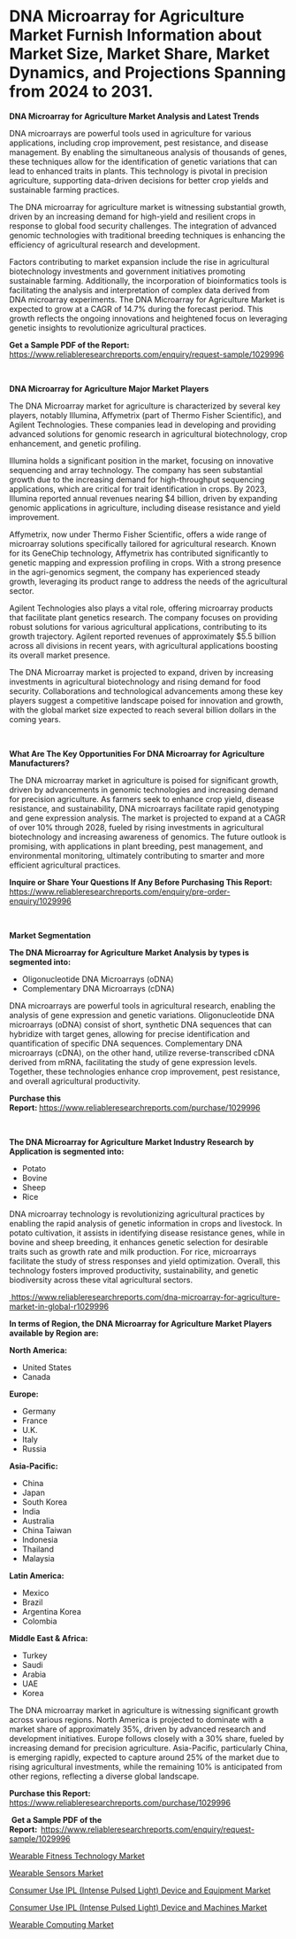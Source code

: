 <p><h1>DNA Microarray for Agriculture Market Furnish Information about Market Size, Market Share, Market Dynamics, and Projections Spanning from 2024 to 2031.</h1></p><p><strong>DNA Microarray for Agriculture Market Analysis and Latest Trends</strong></p>
<p><p>DNA microarrays are powerful tools used in agriculture for various applications, including crop improvement, pest resistance, and disease management. By enabling the simultaneous analysis of thousands of genes, these techniques allow for the identification of genetic variations that can lead to enhanced traits in plants. This technology is pivotal in precision agriculture, supporting data-driven decisions for better crop yields and sustainable farming practices.</p><p>The DNA microarray for agriculture market is witnessing substantial growth, driven by an increasing demand for high-yield and resilient crops in response to global food security challenges. The integration of advanced genomic technologies with traditional breeding techniques is enhancing the efficiency of agricultural research and development. </p><p>Factors contributing to market expansion include the rise in agricultural biotechnology investments and government initiatives promoting sustainable farming. Additionally, the incorporation of bioinformatics tools is facilitating the analysis and interpretation of complex data derived from DNA microarray experiments. The DNA Microarray for Agriculture Market is expected to grow at a CAGR of 14.7% during the forecast period. This growth reflects the ongoing innovations and heightened focus on leveraging genetic insights to revolutionize agricultural practices.</p></p>
<p><strong>Get a Sample PDF of the Report:&nbsp;</strong> <a href="https://www.reliableresearchreports.com/enquiry/request-sample/1029996?utm_campaign=1581&utm_medium=2&utm_source=Github&utm_content=ia&utm_term=03122024&utm_id=dna-microarray-for-agriculture">https://www.reliableresearchreports.com/enquiry/request-sample/1029996</a></p>
<p>&nbsp;</p>
<p><strong>DNA Microarray for Agriculture Major Market Players</strong></p>
<p><p>The DNA Microarray market for agriculture is characterized by several key players, notably Illumina, Affymetrix (part of Thermo Fisher Scientific), and Agilent Technologies. These companies lead in developing and providing advanced solutions for genomic research in agricultural biotechnology, crop enhancement, and genetic profiling.</p><p>Illumina holds a significant position in the market, focusing on innovative sequencing and array technology. The company has seen substantial growth due to the increasing demand for high-throughput sequencing applications, which are critical for trait identification in crops. By 2023, Illumina reported annual revenues nearing $4 billion, driven by expanding genomic applications in agriculture, including disease resistance and yield improvement.</p><p>Affymetrix, now under Thermo Fisher Scientific, offers a wide range of microarray solutions specifically tailored for agricultural research. Known for its GeneChip technology, Affymetrix has contributed significantly to genetic mapping and expression profiling in crops. With a strong presence in the agri-genomics segment, the company has experienced steady growth, leveraging its product range to address the needs of the agricultural sector. </p><p>Agilent Technologies also plays a vital role, offering microarray products that facilitate plant genetics research. The company focuses on providing robust solutions for various agricultural applications, contributing to its growth trajectory. Agilent reported revenues of approximately $5.5 billion across all divisions in recent years, with agricultural applications boosting its overall market presence.</p><p>The DNA Microarray market is projected to expand, driven by increasing investments in agricultural biotechnology and rising demand for food security. Collaborations and technological advancements among these key players suggest a competitive landscape poised for innovation and growth, with the global market size expected to reach several billion dollars in the coming years.</p></p>
<p>&nbsp;</p>
<p><strong>What Are The Key Opportunities For DNA Microarray for Agriculture Manufacturers?</strong></p>
<p><p>The DNA microarray market in agriculture is poised for significant growth, driven by advancements in genomic technologies and increasing demand for precision agriculture. As farmers seek to enhance crop yield, disease resistance, and sustainability, DNA microarrays facilitate rapid genotyping and gene expression analysis. The market is projected to expand at a CAGR of over 10% through 2028, fueled by rising investments in agricultural biotechnology and increasing awareness of genomics. The future outlook is promising, with applications in plant breeding, pest management, and environmental monitoring, ultimately contributing to smarter and more efficient agricultural practices.</p></p>
<p><strong>Inquire or Share Your Questions If Any Before Purchasing This Report:</strong> <a href="https://www.reliableresearchreports.com/enquiry/pre-order-enquiry/1029996?utm_campaign=1581&utm_medium=2&utm_source=Github&utm_content=ia&utm_term=03122024&utm_id=dna-microarray-for-agriculture">https://www.reliableresearchreports.com/enquiry/pre-order-enquiry/1029996</a></p>
<p>&nbsp;</p>
<p><strong>Market Segmentation</strong></p>
<p><strong>The DNA Microarray for Agriculture Market Analysis by types is segmented into:</strong></p>
<p><ul><li>Oligonucleotide DNA Microarrays (oDNA)</li><li>Complementary DNA Microarrays (cDNA)</li></ul></p>
<p><p>DNA microarrays are powerful tools in agricultural research, enabling the analysis of gene expression and genetic variations. Oligonucleotide DNA microarrays (oDNA) consist of short, synthetic DNA sequences that can hybridize with target genes, allowing for precise identification and quantification of specific DNA sequences. Complementary DNA microarrays (cDNA), on the other hand, utilize reverse-transcribed cDNA derived from mRNA, facilitating the study of gene expression levels. Together, these technologies enhance crop improvement, pest resistance, and overall agricultural productivity.</p></p>
<p><strong>Purchase this Report:&nbsp;</strong><a href="https://www.reliableresearchreports.com/purchase/1029996?utm_campaign=1581&utm_medium=2&utm_source=Github&utm_content=ia&utm_term=03122024&utm_id=dna-microarray-for-agriculture">https://www.reliableresearchreports.com/purchase/1029996</a></p>
<p>&nbsp;</p>
<p><strong>The DNA Microarray for Agriculture Market Industry Research by Application is segmented into:</strong></p>
<p><ul><li>Potato</li><li>Bovine</li><li>Sheep</li><li>Rice</li></ul></p>
<p><p>DNA microarray technology is revolutionizing agricultural practices by enabling the rapid analysis of genetic information in crops and livestock. In potato cultivation, it assists in identifying disease resistance genes, while in bovine and sheep breeding, it enhances genetic selection for desirable traits such as growth rate and milk production. For rice, microarrays facilitate the study of stress responses and yield optimization. Overall, this technology fosters improved productivity, sustainability, and genetic biodiversity across these vital agricultural sectors.</p></p>
<p><a href="https://www.reliableresearchreports.com/dna-microarray-for-agriculture-market-in-global-r1029996?utm_campaign=1581&utm_medium=2&utm_source=Github&utm_content=ia&utm_term=03122024&utm_id=dna-microarray-for-agriculture">&nbsp;https://www.reliableresearchreports.com/dna-microarray-for-agriculture-market-in-global-r1029996</a></p>
<p><strong>In terms of Region, the DNA Microarray for Agriculture Market Players available by Region are:</strong></p>
<p>
    <p> <strong> North America: </strong>
        <ul>
            <li>United States</li>
            <li>Canada</li>
        </ul>
        </p> 
    <p> <strong> Europe: </strong>
        <ul>
            <li>Germany</li>
            <li>France</li>
            <li>U.K.</li>
            <li>Italy</li>
            <li>Russia</li>
        </ul>
        </p> 
    <p> <strong> Asia-Pacific: </strong>
        <ul>
            <li>China</li>
            <li>Japan</li>
            <li>South Korea</li>
            <li>India</li>
            <li>Australia</li>
            <li>China Taiwan</li>
            <li>Indonesia</li>
            <li>Thailand</li>
            <li>Malaysia</li>
        </ul>
        </p> 
    <p> <strong> Latin America: </strong>
        <ul>
            <li>Mexico</li>
            <li>Brazil</li>
            <li>Argentina Korea</li>
            <li>Colombia</li>
        </ul>
        </p> 
    <p> <strong> Middle East & Africa: </strong>
        <ul>
            <li>Turkey</li>
            <li>Saudi</li>
            <li>Arabia</li>
            <li>UAE</li>
            <li>Korea</li>
        </ul>
    </p>
    </p>
<p><p>The DNA microarray market in agriculture is witnessing significant growth across various regions. North America is projected to dominate with a market share of approximately 35%, driven by advanced research and development initiatives. Europe follows closely with a 30% share, fueled by increasing demand for precision agriculture. Asia-Pacific, particularly China, is emerging rapidly, expected to capture around 25% of the market due to rising agricultural investments, while the remaining 10% is anticipated from other regions, reflecting a diverse global landscape.</p></p>
<p><strong>Purchase this Report: </strong><a href="https://www.reliableresearchreports.com/purchase/1029996?utm_campaign=1581&utm_medium=2&utm_source=Github&utm_content=ia&utm_term=03122024&utm_id=dna-microarray-for-agriculture">https://www.reliableresearchreports.com/purchase/1029996</a></p>
<p>&nbsp;<strong>Get a Sample PDF of the Report:&nbsp;&nbsp;</strong><a href="https://www.reliableresearchreports.com/enquiry/request-sample/1029996?utm_campaign=1581&utm_medium=2&utm_source=Github&utm_content=ia&utm_term=03122024&utm_id=dna-microarray-for-agriculture">https://www.reliableresearchreports.com/enquiry/request-sample/1029996</a></p>
<p><strong></strong></p>
<p><p><a href="https://www.linkedin.com/pulse/wearable-fitness-technology-market-global-trends-forecast-1kv8f?utm_campaign=1581&utm_medium=2&utm_source=Github&utm_content=ia&utm_term=03122024&utm_id=dna-microarray-for-agriculture">Wearable Fitness Technology Market</a></p><p><a href="https://www.linkedin.com/pulse/global-wearable-sensors-market-forecast-2024-2031-trends-impact-bapdf?utm_campaign=1581&utm_medium=2&utm_source=Github&utm_content=ia&utm_term=03122024&utm_id=dna-microarray-for-agriculture">Wearable Sensors Market</a></p><p><a href="https://issuu.com/reportprime-2/docs/consumer-use-ipl-intense-pulsed-light-device-and-e?utm_campaign=1581&utm_medium=2&utm_source=Github&utm_content=ia&utm_term=03122024&utm_id=dna-microarray-for-agriculture">Consumer Use IPL (Intense Pulsed Light) Device and Equipment Market</a></p><p><a href="https://issuu.com/reportprime-2/docs/consumer-use-ipl-intense-pulsed-light-device-and-m?utm_campaign=1581&utm_medium=2&utm_source=Github&utm_content=ia&utm_term=03122024&utm_id=dna-microarray-for-agriculture">Consumer Use IPL (Intense Pulsed Light) Device and Machines Market</a></p><p><a href="https://www.linkedin.com/pulse/wearable-computing-market-shifts-strategic-analysis-2024-2031-bzczf?utm_campaign=1581&utm_medium=2&utm_source=Github&utm_content=ia&utm_term=03122024&utm_id=dna-microarray-for-agriculture">Wearable Computing Market</a></p></p>